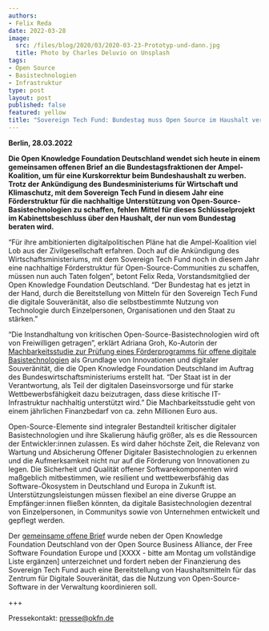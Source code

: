 ```yaml
---
authors:
- Felix Reda
date: 2022-03-28
image:
  src: /files/blog/2020/03/2020-03-23-Prototyp-und-dann.jpg
  title: Photo by Charles Deluvio on Unsplash
tags:
- Open Source
- Basistechnologien
- Infrastruktur
type: post
layout: post
published: false
featured: yellow
title: "Sovereign Tech Fund: Bundestag muss Open Source im Haushalt verankern"
---
```


**Berlin, 28.03.2022**

**Die Open Knowledge Foundation Deutschland wendet sich heute in einem gemeinsamen offenen Brief an die Bundestagsfraktionen der Ampel-Koalition, um für eine Kurskorrektur beim Bundeshaushalt zu werben. Trotz der Ankündigung des Bundesministeriums für Wirtschaft und Klimaschutz, mit dem Sovereign Tech Fund in diesem Jahr eine Förderstruktur für die nachhaltige Unterstützung von Open-Source-Basistechnologien zu schaffen, fehlen Mittel für dieses Schlüsselprojekt im Kabinettsbeschluss über den Haushalt, der nun vom Bundestag beraten wird.**

“Für ihre ambitionierten digitalpolitischen Pläne hat die Ampel-Koalition viel Lob aus der Zivilgesellschaft erfahren. Doch auf die Ankündigung des Wirtschaftsministeriums, mit dem Sovereign Tech Fund noch in diesem Jahr eine nachhaltige Förderstruktur für Open-Source-Communities zu schaffen, müssen nun auch Taten folgen”, betont Felix Reda, Vorstandsmitglied der Open Knowledge Foundation Deutschland. “Der Bundestag hat es jetzt in der Hand, durch die Bereitstellung von Mitteln für den Sovereign Tech Fund die digitale Souveränität, also die selbstbestimmte Nutzung von Technologie durch Einzelpersonen, Organisationen und den Staat zu stärken.”

“Die Instandhaltung von kritischen Open-Source-Basistechnologien wird oft von Freiwilligen getragen”, erklärt Adriana Groh, Ko-Autorin der [Machbarkeitsstudie zur Prüfung eines Förderprogramms für offene digitale Basistechnologien](https://sovereigntechfund.de/) als Grundlage von Innovationen und digitaler Souveränität, die die Open Knowledge Foundation Deutschland im Auftrag des Bundeswirtschaftsministeriums erstellt hat. “Der Staat ist in der Verantwortung, als Teil der digitalen Daseinsvorsorge und für starke Wettbewerbsfähigkeit dazu beizutragen, dass diese kritische IT-Infrastruktur nachhaltig unterstützt wird.” Die Machbarkeitsstudie geht von einem jährlichen Finanzbedarf von ca. zehn Millionen Euro aus.

Open-Source-Elemente sind integraler Bestandteil kritischer digitaler Basistechnologien und ihre Skalierung häufig größer, als es die Ressourcen der Entwickler:innen zulassen. Es wird daher höchste Zeit, die Relevanz von Wartung und Absicherung Offener Digitaler Basistechnologien zu erkennen und die Aufmerksamkeit nicht nur auf die Förderung von Innovationen zu legen. Die Sicherheit und Qualität offener Softwarekomponenten wird maßgeblich mitbestimmen, wie resilient und wettbewerbsfähig das Software-Ökosystem in Deutschland und Europa in Zukunft ist. Unterstützungsleistungen müssen flexibel an eine diverse Gruppe an Empfänger:innen fließen könnten, da digitale Basistechnologien dezentral von Einzelpersonen, in Communitys sowie von Unternehmen entwickelt und gepflegt werden.

Der [gemeinsame offene Brief]() wurde neben der Open Knowledge Foundation Deutschland von der Open Source Business Alliance, der Free Software Foundation Europe und [XXXX - bitte am Montag um vollständige Liste ergänzen] unterzeichnet und fordert neben der Finanzierung des Sovereign Tech Fund auch eine Bereitstellung von Haushaltsmitteln für das Zentrum für Digitale Souveränität, das die Nutzung von Open-Source-Software in der Verwaltung koordinieren soll.

+++

Pressekontakt: presse@okfn.de
